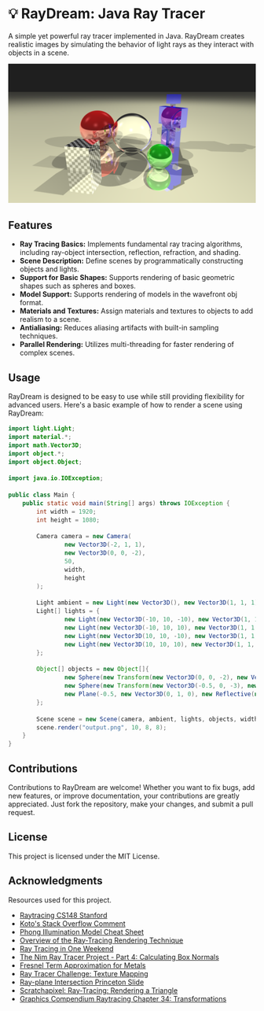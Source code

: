 # 💡 RayDream: Java Ray Tracer

A simple yet powerful ray tracer implemented in Java. RayDream creates realistic images by simulating the behavior of light rays as they interact with objects in a scene.

![example](example.png)

## Features

- **Ray Tracing Basics:** Implements fundamental ray tracing algorithms, including ray-object intersection, reflection, refraction, and shading.
- **Scene Description:** Define scenes by programmatically constructing objects and lights.
- **Support for Basic Shapes:** Supports rendering of basic geometric shapes such as spheres and boxes.
- **Model Support:** Supports rendering of models in the wavefront obj format.
- **Materials and Textures:** Assign materials and textures to objects to add realism to a scene.
- **Antialiasing:** Reduces aliasing artifacts with built-in sampling techniques.
- **Parallel Rendering:** Utilizes multi-threading for faster rendering of complex scenes.

## Usage
RayDream is designed to be easy to use while still providing flexibility for advanced users. Here's a basic example of how to render a scene using RayDream:
```java
import light.Light;
import material.*;
import math.Vector3D;
import object.*;
import object.Object;

import java.io.IOException;

public class Main {
    public static void main(String[] args) throws IOException {
        int width = 1920;
        int height = 1080;

        Camera camera = new Camera(
                new Vector3D(-2, 1, 1),
                new Vector3D(0, 0, -2),
                50,
                width,
                height
        );

        Light ambient = new Light(new Vector3D(), new Vector3D(1, 1, 1), 1);
        Light[] lights = {
                new Light(new Vector3D(-10, 10, -10), new Vector3D(1, 1, 1), 10D),
                new Light(new Vector3D(-10, 10, 10), new Vector3D(1, 1, 1), 10D),
                new Light(new Vector3D(10, 10, -10), new Vector3D(1, 1, 1), 10D),
                new Light(new Vector3D(10, 10, 10), new Vector3D(1, 1, 1), 10D)
        };

        Object[] objects = new Object[]{
                new Sphere(new Transform(new Vector3D(0, 0, -2), new Vector3D(0, 0, 0), new Vector3D(1, 1, 1)), 0.5D, new Glass(0.1D, 0.94)),
                new Sphere(new Transform(new Vector3D(-0.5, 0, -3), new Vector3D(0, 0, 0), new Vector3D(1, 1, 1)), 0.5D, new Reflective(new Vector3D(1, 0, 0), 0.1D, 0.6D, 0.6D, 50, 0.2D, 0.617D, 2.63D)),
                new Plane(-0.5, new Vector3D(0, 1, 0), new Reflective(new Vector3D(255 / 255D, 253 / 255D, 208 / 255D), 0.1D, 0.6D, 0.5D, 4, 1, 0.617D, 2.63D))
        };

        Scene scene = new Scene(camera, ambient, lights, objects, width, height);
        scene.render("output.png", 10, 8, 8);
    }
}
```

## Contributions

Contributions to RayDream are welcome! Whether you want to fix bugs, add new features, or improve documentation, your contributions are greatly appreciated. Just fork the repository, make your changes, and submit a pull request.

## License

This project is licensed under the MIT License.

## Acknowledgments

Resources used for this project.
* [Raytracing CS148 Stanford](https://graphics.stanford.edu/courses/cs148-10-summer/as3/instructions/as3.pdf)
* [Koto's Stack Overflow Comment](https://stackoverflow.com/a/33091767)
* [Phong Illumination Model Cheat Sheet](http://rodolphe-vaillant.fr/entry/85/phong-illumination-model-cheat-sheet)
* [Overview of the Ray-Tracing Rendering Technique](https://www.scratchapixel.com/lessons/3d-basic-rendering/ray-tracing-overview/light-transport-ray-tracing-whitted.html)
* [Ray Tracing in One Weekend](https://raytracing.github.io/books/RayTracingInOneWeekend.html)
* [The Nim Ray Tracer Project - Part 4: Calculating Box Normals](https://blog.johnnovak.net/2016/10/22/the-nim-ray-tracer-project-part-4-calculating-box-normals/)
* [Fresnel Term Approximation for Metals](http://cg.iit.bme.hu/~szirmay/fresnel.pdf)
* [Ray Tracer Challenge: Texture Mapping](http://raytracerchallenge.com/bonus/texture-mapping.html)
* [Ray-plane Intersection Princeton Slide](https://www.cs.princeton.edu/courses/archive/fall00/cs426/lectures/raycast/sld017.htm)
* [Scratchapixel: Ray-Tracing: Rendering a Triangle](https://www.scratchapixel.com/lessons/3d-basic-rendering/ray-tracing-rendering-a-triangle/barycentric-coordinates.html)
* [Graphics Compendium Raytracing Chapter 34: Transformations](https://graphicscompendium.com/raytracing/12-transformations)